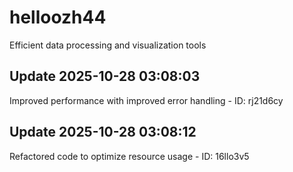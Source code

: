 # helloozh44
Efficient data processing and visualization tools

## Update 2025-10-28 03:08:03
Improved performance with improved error handling - ID: rj21d6cy


## Update 2025-10-28 03:08:12
Refactored code to optimize resource usage - ID: 16llo3v5

